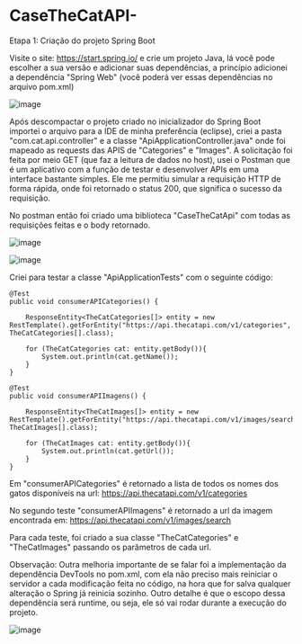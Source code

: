 # CaseTheCatAPI-

Etapa 1: Criação do projeto Spring Boot

Visite o site: https://start.spring.io/ e crie um projeto Java, lá você pode escolher a sua versão e adicionar suas dependências, a princípio adicionei a dependência "Spring Web" (você poderá ver essas dependências no arquivo pom.xml)

![image](https://user-images.githubusercontent.com/86810509/168702835-19d389c7-68ee-4e97-ada0-f29824290db0.png)

Após descompactar o projeto criado no inicializador do Spring Boot importei o arquivo para a IDE de minha preferência (eclipse), criei a pasta "com.cat.api.controller" e a classe "ApiApplicationController.java" onde foi mapeado as requests das APIS de "Categories" e "Images". 
A solicitação foi feita por meio GET (que faz a leitura de dados no host), usei o Postman que é um aplicativo com a função de testar e desenvolver APIs em uma interface bastante simples. Ele me permitiu simular a requisição HTTP de forma rápida, onde foi retornado o status 200, que significa o sucesso da requisição.

No postman então foi criado uma biblioteca "CaseTheCatApi" com todas as requisições feitas e o body retornado. 

![image](https://user-images.githubusercontent.com/86810509/168703488-87256fe0-1312-41a9-9c58-1cf3cb00c9b9.png)

![image](https://user-images.githubusercontent.com/86810509/168703724-71862764-aa72-4020-bd05-bf07ee60516e.png)



Criei para testar a classe "ApiApplicationTests" com o seguinte código:
	
	@Test
	public void consumerAPICategories() {
			
		ResponseEntity<TheCatCategories[]> entity = new RestTemplate().getForEntity("https://api.thecatapi.com/v1/categories", TheCatCategories[].class);
		
		for (TheCatCategories cat: entity.getBody()){
			System.out.println(cat.getName());
		}	
	}
	
	@Test
	public void consumerAPIImagens() {
			
		ResponseEntity<TheCatImages[]> entity = new RestTemplate().getForEntity("https://api.thecatapi.com/v1/images/search", TheCatImages[].class);
		
		for (TheCatImages cat: entity.getBody()){
			System.out.println(cat.getUrl());
		}	
	}


Em "consumerAPICategories" é retornado a lista de todos os nomes dos gatos disponíveis na url: https://api.thecatapi.com/v1/categories

No segundo teste "consumerAPIImagens" é retornado a url da imagem encontrada em: https://api.thecatapi.com/v1/images/search

Para cada teste, foi criado a sua classe "TheCatCategories" e "TheCatImages" passando os parâmetros de cada url. 

Observação: Outra melhoria importante de se falar foi a implementação da dependência DevTools no pom.xml, com ela não preciso mais reiniciar o servidor a cada modificação feita no código, na hora que for salva qualquer alteração o Spring já reinicia sozinho. Outro detalhe é que o escopo dessa dependência será runtime, ou seja, ele só vai rodar durante a execução do projeto. 

![image](https://user-images.githubusercontent.com/86810509/168868777-5e1e27a0-c197-4188-95e8-b0c2fddccb37.png)

